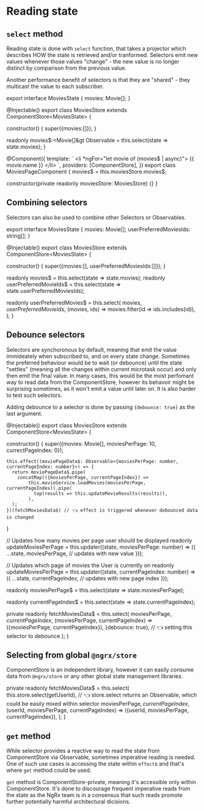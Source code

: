# Reading state

## `select` method

Reading state is done with `select` function, that takes a projector which describes HOW the state is retrieved and/or tranformed.
Selectors emit new values whenever those values "change" - the new value is no longer distinct by comparison from the previous value.

Another performance benefit of selectors is that they are "shared" - they multicast the value to each subscriber.

<code-example header="movies.store.ts">
export interface MoviesState {
  movies: Movie[];
}

@Injectable()
export class MoviesStore extends ComponentStore&lt;MoviesState&gt; {
  
  constructor() {
    super({movies:[]});
  }

  readonly movies$:&lt;Movie[]&gt Observable = this.select(state => state.movies);
}
</code-example>

<code-example header="movies-page.component.ts">
@Component({
  template: `
    &lt;li *ngFor="let movie of (movies$ | async)"&gt;
      {{ movie.name }}
    &lt;/li&gt;
  `,
  providers: [ComponentStore],
})
export class MoviesPageComponent {
  movies$ = this.moviesStore.movies$;

  constructor(private readonly moviesStore: MoviesStore) {}
}
</code-example>

## Combining selectors

Selectors can also be used to combine other Selectors or Observables.

<code-example header="movies.store.ts">
export interface MoviesState {
  movies: Movie[];
  userPreferredMoviesIds: string[];
}

@Injectable()
export class MoviesStore extends ComponentStore&lt;MoviesState&gt; {
  
  constructor() {
    super({movies:[], userPreferredMoviesIds:[]});
  }

  readonly movies$ = this.select(state => state.movies);
  readonly userPreferredMovieIds$ = this.select(state => state.userPreferredMoviesIds);

  readonly userPreferredMovies$ = this.select(
    movies$,
    userPreferredMovieIds$,
    (movies, ids) => movies.filter(id => ids.includes(id)),
  );
}
</code-example>

## Debounce selectors

Selectors are synchoronous by default, meaning that emit the value immideately when subscribed to, and on every state change.
Sometimes the preferred behaviour would be to wait (or debounce) until the state "settles" (meaning all the changes within current microtask occur)
and only then emit the final value.
In many cases, this would be the most perfomant way to read data from the ComponentStore, however its behavoir might be surprising sometimes, as it won't emit a value until later on.
It is also harder to test such selectors.

Adding debounce to a selector is done by passing `{debounce: true}` as the last argument.

<code-example header="movies.store.ts">
@Injectable()
export class MoviesStore extends ComponentStore&lt;MoviesState&gt; {
  
  constructor() {
    super({movies: Movie[], moviesPerPage: 10, currectPageIndex: 0});

    this.effect((moviePageData$: Observable<{moviesPerPage: number, currentPageIndex: number}>) => {
      return moviePageData$.pipe(
        concatMap(({moviesPerPage, currentPageIndex}) => 
            this.movieService.loadMovies(moviesPerPage, currentPageIndex)).pipe(
              tap(results => this.updateMovieResults(results)),
            ),
      );
    })(fetchMoviesData$) // 👈 effect is triggered whenever debounced data is changed
  }

  // Updates how many movies per page user should be displayed
  readonly updateMoviesPerPage = this.updater((state, moviesPerPage: number) => ({
    ...state,
    moviesPerPage, // updates with new value
  }));

  // Updates which page of movies the User is currently on
  readonly updateMoviesPerPage = this.updater((state, currentPageIndex: number) => ({
    ...state,
    currentPageIndex, // updates with new page index
  }));

  readonly moviesPerPage$ = this.select(state => state.moviesPerPage);

  readonly currentPageIndex$ = this.select(state => state.currentPageIndex);

  private readonly fetchMoviesData$ = this.select(
    moviesPerPage$,
    currentPageIndex$,
    (moviesPerPage, currentPageIndex) => ({moviesPerPage, currentPageIndex}),
    {debounce: true}, // 👈 setting this selector to debounce
    );
}
</code-example>


## Selecting from global `@ngrx/store`

ComponentStore is an independent library, however it can easily consume data from `@ngrx/store` or any other global state management libraries.

<code-example header="movies.store.ts">

  private readonly fetchMoviesData$ = this.select(
    this.store.select(getUserId), // 👈 store.select returns an Observable, which could be easily mixed within selector
    moviesPerPage$,
    currentPageIndex$,
    (userId, moviesPerPage, currentPageIndex) => ({userId, moviesPerPage, currentPageIndex}),
    );
}
</code-example>

## `get` method

While selector provides a reactive way to read the state from ComponentStore via Observable, sometimes imperative reading is needed.
One of such use cases is accessing the state within `effect`s and that's where `get` method could be used.

`get` method is ComponentStore-private, meaning it's accessible only within ComponentStore. It's done to discourage frequent imperative reads 
from the state as the NgRx team is in a consensus that such reads promote further potentially harmful architectural dicisions.
